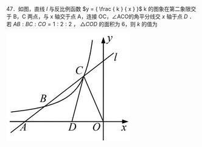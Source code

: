 47．如图，直线 $l$ 与反比例函数 $y = { \frac { k } { x } }$ k 的图象在第二象限交于 B，C 两点，与 x 轴交于点 A，连接 OC，∠ACO的角平分线交 $x$ 轴于点 $D$ ．若 $A B : B C : C O = 1 : 2 : 2$ ， $\triangle C O D$ 的面积为 6，则 $k$ 的值为

![](<../../qs_image_DB/专题1-4_一文搞定反比例函数7个模型，13类题型（解析版）_/71c5d500c70d29216978de160e8327fb5346c27202267e1f7ce70e77f35e348f.jpg>)
